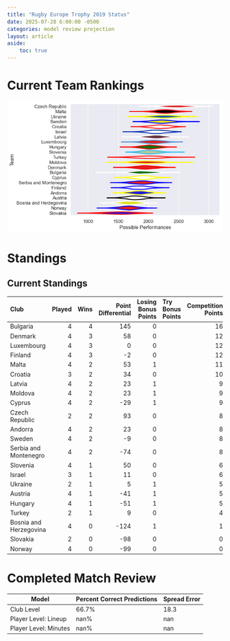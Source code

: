 ```yaml
---  
title: "Rugby Europe Trophy 2019 Status"  
date: 2025-07-28 6:00:00 -0500  
categories: model review projection  
layout: article  
aside:  
    toc: true  
---
```

# Current Team Rankings


![Club Rankings](plots/rankings_Rugby_Europe_Trophy_2019.png)
# Standings

## Current Standings


| Club                   |   Played |   Wins |   Point Differential |   Losing Bonus Points | Try Bonus Points   |   Competition Points |
|:-----------------------|---------:|-------:|---------------------:|----------------------:|:-------------------|---------------------:|
| Bulgaria               |        4 |      4 |                  145 |                     0 |                    |                   16 |
| Denmark                |        4 |      3 |                   58 |                     0 |                    |                   12 |
| Luxembourg             |        4 |      3 |                    0 |                     0 |                    |                   12 |
| Finland                |        4 |      3 |                   -2 |                     0 |                    |                   12 |
| Malta                  |        4 |      2 |                   53 |                     1 |                    |                   11 |
| Croatia                |        3 |      2 |                   34 |                     0 |                    |                   10 |
| Latvia                 |        4 |      2 |                   23 |                     1 |                    |                    9 |
| Moldova                |        4 |      2 |                   23 |                     1 |                    |                    9 |
| Cyprus                 |        4 |      2 |                  -29 |                     1 |                    |                    9 |
| Czech Republic         |        2 |      2 |                   93 |                     0 |                    |                    8 |
| Andorra                |        4 |      2 |                   23 |                     0 |                    |                    8 |
| Sweden                 |        4 |      2 |                   -9 |                     0 |                    |                    8 |
| Serbia and Montenegro  |        4 |      2 |                  -74 |                     0 |                    |                    8 |
| Slovenia               |        4 |      1 |                   50 |                     0 |                    |                    6 |
| Israel                 |        3 |      1 |                   11 |                     0 |                    |                    6 |
| Ukraine                |        2 |      1 |                    5 |                     1 |                    |                    5 |
| Austria                |        4 |      1 |                  -41 |                     1 |                    |                    5 |
| Hungary                |        4 |      1 |                  -51 |                     1 |                    |                    5 |
| Turkey                 |        2 |      1 |                    9 |                     0 |                    |                    4 |
| Bosnia and Herzegovina |        4 |      0 |                 -124 |                     1 |                    |                    1 |
| Slovakia               |        2 |      0 |                  -98 |                     0 |                    |                    0 |
| Norway                 |        4 |      0 |                  -99 |                     0 |                    |                    0 |



# Completed Match Review


| Model | Percent Correct Predictions | Spread Error |
| ------ | ------ | ------ |
| Club Level | 66.7% | 18.3 |
| Player Level: Lineup | nan% | nan |
| Player Level: Minutes | nan% | nan |

